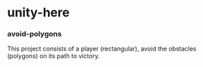 # unity-here

<h3>avoid-polygons</h3>
This project consists of a player (rectangular), avoid the obstacles (polygons) on its path to victory.
